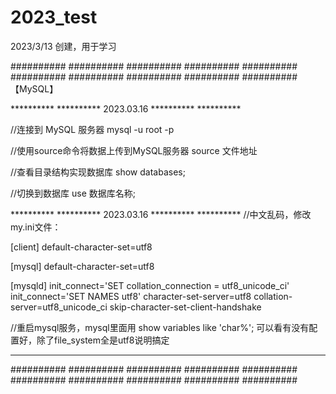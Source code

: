 # 2023_test
2023/3/13 创建，用于学习

########## ########## ########## ########## ########## ########## ########## ########## ########## ##########
【MySQL】

********** ********** 2023.03.16 ********** **********

//连接到 MySQL 服务器
mysql -u root -p

//使用source命令将数据上传到MySQL服务器
source 文件地址

//查看目录结构实现数据库
show databases;

//切换到数据库
use 数据库名称;

********** ********** 2023.03.16 ********** **********
//中文乱码，修改my.ini文件：

[client]
default-character-set=utf8

[mysql]
default-character-set=utf8

[mysqld]
init_connect='SET collation_connection = utf8_unicode_ci'
init_connect='SET NAMES utf8'
character-set-server=utf8
collation-server=utf8_unicode_ci skip-character-set-client-handshake

//重启mysql服务，mysql里面用 show variables like 'char%'; 可以看有没有配置好，除了file_system全是utf8说明搞定

********** ********** ********** ********** **********

########## ########## ########## ########## ########## ########## ########## ########## ########## ##########
